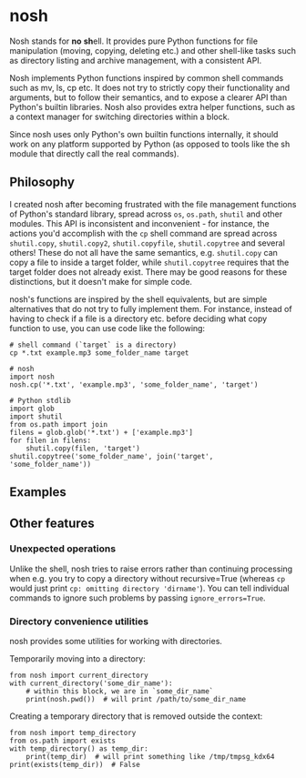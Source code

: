 
# nosh

Nosh stands for **no** **sh**ell. It provides pure Python functions
for file manipulation (moving, copying, deleting etc.) and other
shell-like tasks such as directory listing and archive management,
with a consistent API.

Nosh implements Python functions inspired by common shell commands
such as mv, ls, cp etc. It does not try to strictly copy their
functionality and arguments, but to follow their semantics, and to
expose a clearer API than Python's builtin libraries. Nosh also
provides extra helper functions, such as a context manager for
switching directories within a block.

Since nosh uses only Python's own builtin functions internally, it
should work on any platform supported by Python (as opposed to tools
like the sh module that directly call the real commands).

## Philosophy

I created nosh after becoming frustrated with the file management
functions of Python's standard library, spread across `os`, `os.path`,
`shutil` and other modules. This API is inconsistent and
inconvenient - for instance, the actions you'd accomplish with the
`cp` shell command are spread across `shutil.copy`, `shutil.copy2`,
`shutil.copyfile`, `shutil.copytree` and several others! These do not
all have the same semantics, e.g. `shutil.copy` can copy a file to
inside a target folder, while `shutil.copytree` requires that the
target folder does not already exist. There may be good reasons for
these distinctions, but it doesn't make for simple code.

nosh's functions are inspired by the shell equivalents, but are simple
alternatives that do not try to fully implement them. For
instance, instead of having to check if a file is a directory
etc. before deciding what copy function to use, you can use code like
the following:

    # shell command (`target` is a directory)
    cp *.txt example.mp3 some_folder_name target

    # nosh
    import nosh
    nosh.cp('*.txt', 'example.mp3', 'some_folder_name', 'target')

    # Python stdlib
    import glob
    import shutil
    from os.path import join
    filens = glob.glob('*.txt') + ['example.mp3']
    for filen in filens:
        shutil.copy(filen, 'target')
    shutil.copytree('some_folder_name', join('target', 'some_folder_name'))

## Examples

    

## Other features

### Unexpected operations

Unlike the shell, nosh tries to raise errors rather than continuing
processing when e.g. you try to copy a directory without
recursive=True (whereas `cp` would just print `cp: omitting directory
'dirname'`). You can tell individual commands to ignore such problems
by passing `ignore_errors=True`.

### Directory convenience utilities

nosh provides some utilities for working with directories.

Temporarily moving into a directory:

    from nosh import current_directory
    with current_directory('some_dir_name'):
        # within this block, we are in `some_dir_name`
        print(nosh.pwd())  # will print /path/to/some_dir_name

Creating a temporary directory that is removed outside the context:

    from nosh import temp_directory
    from os.path import exists
    with temp_directory() as temp_dir:
        print(temp_dir)  # will print something like /tmp/tmpsg_kdx64
    print(exists(temp_dir))  # False

